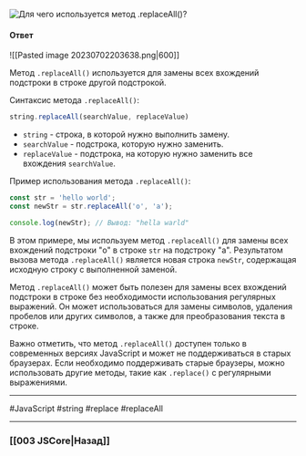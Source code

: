 ![Для чего используется метод `.replaceAll()`?](https://youtu.be/OA63L1eQ6pA?t=632)

#### Ответ

![[Pasted image 20230702203638.png|600]]

Метод `.replaceAll()` используется для замены всех вхождений подстроки в строке другой подстрокой.

Синтаксис метода `.replaceAll()`:

```javascript
string.replaceAll(searchValue, replaceValue)
```

- `string` - строка, в которой нужно выполнить замену.
- `searchValue` - подстрока, которую нужно заменить.
- `replaceValue` - подстрока, на которую нужно заменить все вхождения `searchValue`.

Пример использования метода `.replaceAll()`:

```javascript
const str = 'hello world';
const newStr = str.replaceAll('o', 'a');

console.log(newStr); // Вывод: "hella warld"
```

В этом примере, мы используем метод `.replaceAll()` для замены всех вхождений подстроки "o" в строке `str` на подстроку "a". Результатом вызова метода `.replaceAll()` является новая строка `newStr`, содержащая исходную строку с выполненной заменой.

Метод `.replaceAll()` может быть полезен для замены всех вхождений подстроки в строке без необходимости использования регулярных выражений. Он может использоваться для замены символов, удаления пробелов или других символов, а также для преобразования текста в строке.

Важно отметить, что метод `.replaceAll()` доступен только в современных версиях JavaScript и может не поддерживаться в старых браузерах. Если необходимо поддерживать старые браузеры, можно использовать другие методы, такие как `.replace()` с регулярными выражениями.

___
 #JavaScript #string #replace #replaceAll

___

### [[003 JSCore|Назад]]